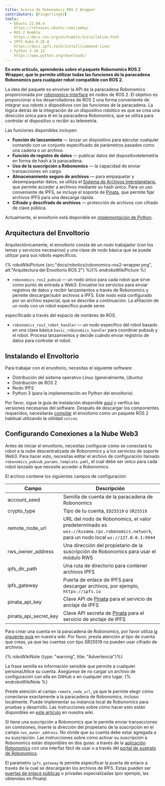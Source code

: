 ```yaml
---
title: Acerca de Robonomics ROS 2 Wrapper
contributors: [Fingerling42]
tools:   
  - Ubuntu 22.04.4
    https://releases.ubuntu.com/jammy/
  - ROS 2 Humble
    https://docs.ros.org/en/humble/Installation.html
  - IPFS Kubo 0.26.0
    https://docs.ipfs.tech/install/command-line/
  - Python 3.10.12
    https://www.python.org/downloads/
---
```


**En este artículo, aprenderás sobre el paquete Robonomics ROS 2 Wrapper, que te permite utilizar todas las funciones de la paracadena Robonomics para cualquier robot compatible con ROS 2.**

La idea del paquete es envolver la API de la paracadena Robonomics proporcionada por [robonomics-interface](https://github.com/airalab/robonomics-interface) en nodos de ROS 2. El objetivo es proporcionar a los desarrolladores de ROS 2 una forma conveniente de integrar sus robots o dispositivos con las funciones de la paracadena. La lógica detrás de la integración de un dispositivo robótico es que se crea una dirección única para él en la paracadena Robonomics, que se utiliza para controlar el dispositivo o recibir su telemetría.

Las funciones disponibles incluyen:

* **Función de lanzamiento** — lanzar un dispositivo para ejecutar cualquier comando con un conjunto especificado de parámetros pasados como una cadena o un archivo.
* **Función de registro de datos** — publicar datos del dispositivotelemetría en forma de hash a la paracadena.
* **Uso de la suscripción a Robonomics** — la capacidad de enviar transacciones sin cargo.
* **Almacenamiento seguro de archivos** — para empaquetar y desempaquetar datos, se utiliza el [Sistema de Archivos Interplanetario](https://ipfs.tech/), que permite acceder a archivos mediante su hash único. Para un uso conveniente de IPFS, se incluye el soporte de [Pinata](https://www.pinata.cloud/), que permite fijar archivos IPFS para una descarga rápida.
* **Cifrado y descifrado de archivos** — protección de archivos con cifrado de clave pública.

Actualmente, el envoltorio está disponible en [implementación de Python](https://github.com/airalab/robonomics-ros2/).

## Arquitectura del Envoltorio

Arquitectónicamente, el envoltorio consta de un nodo trabajador (con los temas y servicios necesarios) y una clase de nodo básica que se puede utilizar para sus robots específicos.

{% roboWikiPicture {src:"docs/robotics/robonomics-ros2-wrapper.png", alt:"Arquitectura del Envoltorio ROS 2"} %}{% endroboWikiPicture %}

* `robonomics_ros2_pubsub` — un nodo único para cada robot que sirve como punto de entrada a Web3. Envuelve los servicios para enviar registros de datos y recibir lanzamientos a través de Robonomics y permite descargar/subir archivos a IPFS. Este nodo está configurado por un archivo especial, que se describe a continuación. La afiliación de un nodo con un robot específico puede seres

especificado a través del espacio de nombres de ROS.
* `robonomics_ros2_robot_handler` — un nodo específico del robot basado en una clase básica `basic_robonomics_handler` para coordinar pubsub y el robot. Procesa lanzamientos y decide cuándo enviar registros de datos para controlar el robot.

## Instalando el Envoltorio

Para trabajar con el envoltorio, necesitas el siguiente software:

* Distribución del sistema operativo Linux (generalmente, Ubuntu)
* Distribución de ROS 2
* Nodo IPFS
* Python 3 (para la implementación en Python del envoltorio)

Por favor, sigue la guía de instalación disponible [aquí](https://github.com/airalab/robonomics-ros2/?tab=readme-ov-file#getting-started) y verifica las versiones necesarias del software. Después de descargar los componentes requeridos, necesitarás [compilar](https://github.com/airalab/robonomics-ros2/?tab=readme-ov-file#installation-and-building) el envoltorio como un paquete ROS 2 habitual utilizando la utilidad `colcon`.

## Configurando Conexiones a la Nube Web3

Antes de iniciar el envoltorio, necesitas configurar cómo se conectará tu robot a la nube descentralizada de Robonomics y a los servicios de soporte Web3. Para hacer esto, necesitas editar el archivo de configuración llamado `robonomics_pubsub_params_template.yaml`, el cual debe ser único para cada robot lanzado que necesite acceder a Robonomics.

El archivo contiene los siguientes campos de configuración:

| Campo                 | Descripción                                                                                                |
|-----------------------|------------------------------------------------------------------------------------------------------------|
| account_seed          | Semilla de cuenta de la paracadena de Robonomics                                                           |
| crypto_type           | Tipo de tu cuenta, `ED25519` o `SR25519`                                                                  |
| remote_node_url       | URL del nodo de Robonomics, el valor predeterminado es `wss://kusama.rpc.robonomics.network`, para un nodo local `ws://127.0.0.1:9944`|
| rws_owner_address     | Una dirección del propietario de la suscripción de Robonomics para usar el módulo RWS                     |
| ipfs_dir_path         | Una ruta de directorio para contener archivos IPFS                                                        |
| ipfs_gateway          | Puerta de enlace de IPFS para descargar archivos, por ejemplo, `https://ipfs.io`                           |
| pinata_api_key        | Clave API de [Pinata](https://www.pinata.cloud/) para el servicio de anclaje de IPFS                      |
| pinata_api_secret_key | Clave API secreta de [Pinata](https://www.pinata.cloud/) para el servicio de anclaje de IPFS              |

Para crear una cuenta en la paracadena de Robonomics, por favor utiliza [la siguiente guía](https://wiki.robonomics.network/docs/create-account-in-dapp/) en nuestra wiki. Por favor, presta atención al tipo de cuenta que creas, ya que las cuentas con tipo SR25519 no pueden usar cifrado de archivos.

{% roboWikiNote {type: "warning", title: "Advertencia"}%}

  La frase semilla es información sensible que permite a cualquier personaUtilice su cuenta. Asegúrese de no cargar un archivo de configuración con ella en GitHub o en cualquier otro lugar.
{% endroboWikiNote %}

Preste atención al campo `remote_node_url`, ya que le permite elegir cómo conectarse exactamente a la paracadena de Robonomics, incluso localmente. Puede implementar su instancia local de Robonomics para pruebas y desarrollo. Las instrucciones sobre cómo hacer esto están disponibles en [este artículo](https://wiki.robonomics.network/docs/run-dev-node/) en nuestra wiki.

Si tiene una suscripción a Robonomics que le permite enviar transacciones sin comisiones, inserte la dirección del propietario de la suscripción en el campo `rws_owner_address`. No olvide que su cuenta debe estar agregada a su suscripción. Las instrucciones sobre cómo activar su suscripción a Robonomics están disponibles en dos guías: a través de la [aplicación Robonomics](https://wiki.robonomics.network/docs/sub-activate/) con una interfaz fácil de usar o a través del [portal de sustrato de Robonomics](https://wiki.robonomics.network/docs/get-subscription/).

El parámetro `ipfs_gateway` le permite especificar la puerta de enlace a través de la cual se descargarán los archivos de IPFS. Estas pueden ser [puertas de enlace públicas](https://ipfs.github.io/public-gateway-checker/) o privadas especializadas (por ejemplo, las obtenidas en Pinata)